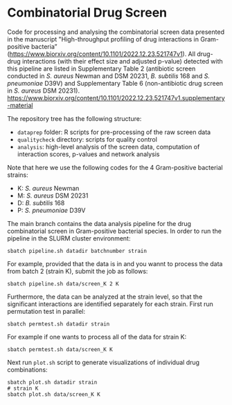 # Combinatorial Drug Screen

Code for processing and analysing the combinatorial screen data presented in the manuscript "High-throughput profiling of drug interactions in Gram-positive bacteria” (https://www.biorxiv.org/content/10.1101/2022.12.23.521747v1). All drug-drug interactions (with their effect size and adjusted p-value) detected with this pipeline are listed in Supplementary Table 2 (antibiotic screen conducted in *S. aureus* Newman and DSM 20231, *B. subtilis* 168 and *S. pneumoniae* D39V) and Supplementary Table 6 (non-antibiotic drug screen in *S. aureus* DSM 20231). https://www.biorxiv.org/content/10.1101/2022.12.23.521747v1.supplementary-material

The repository tree has the following structure: 
+ `dataprep` folder: R scripts for pre-processing of the raw screen data
+ `qualitycheck` directory: scripts for quality control
+ `analysis`: high-level analysis of the screen data, computation of interaction scores, p-values and network analysis

Note that here we use the following codes for the 4 Gram-positive bacterial strains:
+ K: *S. aureus* Newman
+ M: *S. aureus* DSM 20231
+ D: *B. subtilis* 168
+ P: *S. pneumoniae* D39V

The main branch contains the data analysis pipeline for the drug combinatorial screen in Gram-positive bacterial species. In order to run the pipeline in the SLURM cluster environment:

```sbatch pipeline.sh datadir batchnumber strain```

For example, provided that the data is in  and you wannt to process the data from batch 2 (strain K), submit the job as follows:

```sbatch pipeline.sh data/screen_K 2 K```

Furthermore, the data can be analyzed at the strain level, so that the significant interactions are identified separately for each strain. First run permutation test in parallel:

```sbatch permtest.sh datadir strain```

For example if one wants to process all of the data for strain K:

```sbatch permtest.sh data/screen_K K```

Next run `plot.sh` script to generate visualizations of individual drug combinations:

```
sbatch plot.sh datadir strain
# strain K
sbatch plot.sh data/screen_K K
```
